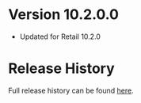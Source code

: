 # Version 10.2.0.0

* Updated for Retail 10.2.0

# Release History

Full release history can be found [here](https://github.com/kstange/MasqueBlizzBars/wiki/Release-Notes).
